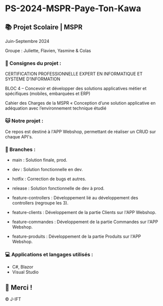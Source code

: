 # PS-2024-MSPR-Paye-Ton-Kawa

## 📚 Projet Scolaire | MSPR

Juin-Septembre 2024

Groupe : Juliette, Flavien, Yasmine & Colas

### 📌 Consignes du projet : 

CERTIFICATION PROFESSIONNELLE EXPERT EN INFORMATIQUE ET SYSTEME D’INFORMATION

BLOC 4 – Concevoir et développer des solutions applicatives métier et spécifiques (mobiles, embarquées et ERP)

Cahier des Charges de la MSPR « Conception d’une solution applicative en adéquation avec l’environnement technique étudié


### 🐱 Notre projet :

Ce repos est destiné à l'APP Webshop, permettant de réaliser un CRUD sur chaque API's.


### 📎 Branches :

- main : Solution finale, prod.
  
- dev : Solution fonctionnelle en dev.
  
- hotfix : Correction de bugs et autres.

- release : Solution fonctionnelle de dev à prod.

- feature-controllers : Développement lié au développement des controllers (regroupe les 3).

- feature-clients : Développement de la partie Clients sur l'APP Webshop.

- feature-commandes : Développement de la partie Commandes sur l'APP Webshop.

- feature-produits : Développement de la partie Produits sur l'APP Webshop.


### 💻 Applications et langages utilisés :

- C#, Blazor
- Visual Studio

## 🌸 Merci !
© J-IFT
